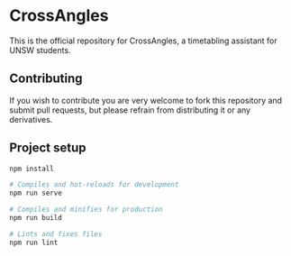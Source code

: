 # CrossAngles

This is the official repository for CrossAngles, a timetabling assistant for UNSW students.

## Contributing
If you wish to contribute you are very welcome to fork this repository and submit pull requests, but please refrain from distributing it or any derivatives.

## Project setup
``` bash
npm install

# Compiles and hot-reloads for development
npm run serve

# Compiles and minifies for production
npm run build

# Lints and fixes files
npm run lint
```
